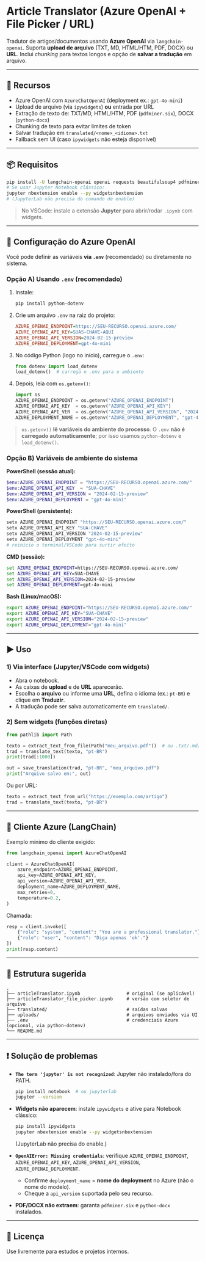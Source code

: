 # Article Translator (Azure OpenAI + File Picker / URL)

Tradutor de artigos/documentos usando **Azure OpenAI** via `langchain-openai`.
Suporta **upload de arquivo** (TXT, MD, HTML/HTM, PDF, DOCX) ou **URL**. Inclui *chunking* para textos longos e opção de **salvar a tradução** em arquivo.

---

## 🎯 Recursos
- Azure OpenAI com `AzureChatOpenAI` (deployment ex.: `gpt-4o-mini`)
- Upload de arquivo (via `ipywidgets`) **ou** entrada por URL
- Extração de texto de: TXT/MD, HTML/HTM, PDF (`pdfminer.six`), DOCX (`python-docx`)
- Chunking de texto para evitar limites de token
- Salvar tradução em `translated/<nome>_<idioma>.txt`
- Fallback sem UI (caso `ipywidgets` não esteja disponível)

---

## 📦 Requisitos

```bash
pip install -U langchain-openai openai requests beautifulsoup4 pdfminer.six python-docx ipywidgets
# Se usar Jupyter Notebook clássico:
jupyter nbextension enable --py widgetsnbextension
# (JupyterLab não precisa do comando de enable)
```

> No VSCode: instale a extensão **Jupyter** para abrir/rodar `.ipynb` com widgets.

---

## 🔐 Configuração do Azure OpenAI

Você pode definir as variáveis **via `.env`** (recomendado) ou diretamente no sistema.

### Opção A) Usando `.env` (recomendado)
1. Instale:
   ```bash
   pip install python-dotenv
   ```
2. Crie um arquivo `.env` na raiz do projeto:
   ```ini
   AZURE_OPENAI_ENDPOINT=https://SEU-RECURSO.openai.azure.com/
   AZURE_OPENAI_API_KEY=SUAS-CHAVE-AQUI
   AZURE_OPENAI_API_VERSION=2024-02-15-preview
   AZURE_OPENAI_DEPLOYMENT=gpt-4o-mini
   ```
3. No código Python (logo no início), carregue o `.env`:
   ```python
   from dotenv import load_dotenv
   load_dotenv()  # carrega o .env para o ambiente
   ```
4. Depois, leia com `os.getenv()`:
   ```python
   import os
   AZURE_OPENAI_ENDPOINT = os.getenv("AZURE_OPENAI_ENDPOINT")
   AZURE_OPENAI_API_KEY  = os.getenv("AZURE_OPENAI_API_KEY")
   AZURE_OPENAI_API_VER  = os.getenv("AZURE_OPENAI_API_VERSION", "2024-02-15-preview")
   AZURE_DEPLOYMENT_NAME = os.getenv("AZURE_OPENAI_DEPLOYMENT", "gpt-4o-mini")
   ```

> `os.getenv()` **lê variáveis do ambiente do processo**. O `.env` **não é carregado automaticamente**; por isso usamos `python-dotenv` e `load_dotenv()`.

### Opção B) Variáveis de ambiente do sistema

**PowerShell (sessão atual):**
```powershell
$env:AZURE_OPENAI_ENDPOINT = "https://SEU-RECURSO.openai.azure.com/"
$env:AZURE_OPENAI_API_KEY  = "SUA-CHAVE"
$env:AZURE_OPENAI_API_VERSION = "2024-02-15-preview"
$env:AZURE_OPENAI_DEPLOYMENT = "gpt-4o-mini"
```

**PowerShell (persistente):**
```powershell
setx AZURE_OPENAI_ENDPOINT "https://SEU-RECURSO.openai.azure.com/"
setx AZURE_OPENAI_API_KEY "SUA-CHAVE"
setx AZURE_OPENAI_API_VERSION "2024-02-15-preview"
setx AZURE_OPENAI_DEPLOYMENT "gpt-4o-mini"
# reinicie o terminal/VSCode para surtir efeito
```

**CMD (sessão):**
```bat
set AZURE_OPENAI_ENDPOINT=https://SEU-RECURSO.openai.azure.com/
set AZURE_OPENAI_API_KEY=SUA-CHAVE
set AZURE_OPENAI_API_VERSION=2024-02-15-preview
set AZURE_OPENAI_DEPLOYMENT=gpt-4o-mini
```

**Bash (Linux/macOS):**
```bash
export AZURE_OPENAI_ENDPOINT="https://SEU-RECURSO.openai.azure.com/"
export AZURE_OPENAI_API_KEY="SUA-CHAVE"
export AZURE_OPENAI_API_VERSION="2024-02-15-preview"
export AZURE_OPENAI_DEPLOYMENT="gpt-4o-mini"
```

---

## ▶️ Uso

### 1) Via interface (Jupyter/VSCode com widgets)
- Abra o notebook.
- As caixas de **upload** e de **URL** aparecerão.
- Escolha o **arquivo** ou informe uma **URL**, defina o idioma (ex.: `pt-BR`) e clique em **Traduzir**.
- A tradução pode ser salva automaticamente em `translated/`.

### 2) Sem widgets (funções diretas)
```python
from pathlib import Path

texto = extract_text_from_file(Path("meu_arquivo.pdf"))  # ou .txt/.md/.html/.docx/.pdf
trad = translate_text(texto, "pt-BR")
print(trad[:1000])

out = save_translation(trad, "pt-BR", "meu_arquivo.pdf")
print("Arquivo salvo em:", out)
```

Ou por URL:
```python
texto = extract_text_from_url("https://exemplo.com/artigo")
trad = translate_text(texto, "pt-BR")
```

---

## 🧠 Cliente Azure (LangChain)

Exemplo mínimo do cliente exigido:
```python
from langchain_openai import AzureChatOpenAI

client = AzureChatOpenAI(
    azure_endpoint=AZURE_OPENAI_ENDPOINT,
    api_key=AZURE_OPENAI_API_KEY,
    api_version=AZURE_OPENAI_API_VER,
    deployment_name=AZURE_DEPLOYMENT_NAME,
    max_retries=0,
    temperature=0.2,
)
```

Chamada:
```python
resp = client.invoke([
    {"role": "system", "content": "You are a professional translator."},
    {"role": "user", "content": "Diga apenas 'ok'."}
])
print(resp.content)
```

---

## 🧩 Estrutura sugerida

```
.
├── articleTranslator.ipynb                 # original (se aplicável)
├── articleTranslator_file_picker.ipynb     # versão com seletor de arquivo
├── translated/                             # saídas salvas
├── uploads/                                # arquivos enviados via UI
├── .env                                    # credenciais Azure (opcional, via python-dotenv)
└── README.md
```

---

## ❗️ Solução de problemas

- **`The term 'jupyter' is not recognized`**: Jupyter não instalado/fora do PATH.
  ```bash
  pip install notebook  # ou jupyterlab
  jupyter --version
  ```

- **Widgets não aparecem**: instale `ipywidgets` e ative para Notebook clássico:
  ```bash
  pip install ipywidgets
  jupyter nbextension enable --py widgetsnbextension
  ```
  (JupyterLab não precisa do enable.)

- **`OpenAIError: Missing credentials`**: verifique `AZURE_OPENAI_ENDPOINT`, `AZURE_OPENAI_API_KEY`, `AZURE_OPENAI_API_VERSION`, `AZURE_OPENAI_DEPLOYMENT`.
  - Confirme `deployment_name` = **nome do deployment** no Azure (não o nome do modelo).
  - Cheque a `api_version` suportada pelo seu recurso.

- **PDF/DOCX não extraem**: garanta `pdfminer.six` e `python-docx` instalados.

---

## 📝 Licença
Use livremente para estudos e projetos internos.

